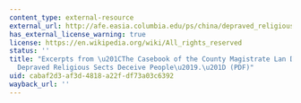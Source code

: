 ```yaml
---
content_type: external-resource
external_url: http://afe.easia.columbia.edu/ps/china/depraved_religious_sects.pdf
has_external_license_warning: true
license: https://en.wikipedia.org/wiki/All_rights_reserved
status: ''
title: "Excerpts from \u201CThe Casebook of the County Magistrate Lan Dingyuan: \u2018\
  Depraved Religious Sects Deceive People\u2019.\u201D (PDF)"
uid: cabaf2d3-af3d-4818-a22f-df73a03c6392
wayback_url: ''
---
```

